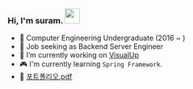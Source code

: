 ### Hi, I'm suram. <img src = "https://user-images.githubusercontent.com/35549653/89557319-91e4e500-d84d-11ea-9566-47a14f57b06c.gif" width = "30px">

- 🥨 Computer Engineering Undergraduate (2016 ~ ) 
- 🎃 Job seeking as Backend Server Engineer 
- 🚀 I’m currently working on [VisualUp](https://github.com/su-ram/DoubleSlash5th_team5_mini)
- 🎮 I'm currently learning `Spring Framework`. 
- 🌈 [포트폴리오.pdf](https://drive.google.com/file/d/1ZPn-vvIHSIZSq1XEGlZJbWo0Buk3Pzcb/view?usp=sharing)

